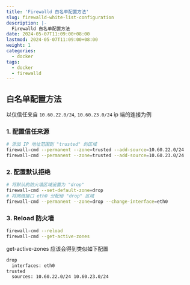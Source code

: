 ```yaml
---
title: 'Firewalld 白名单配置方法'
slug: firewalld-white-list-configuration
description: |-
  Firewalld 白名单配置方法
date: 2024-05-07T11:09:00+08:00
lastmod: 2024-05-07T11:09:00+08:00
weight: 1
categories:
  - docker
tags:
  - docker
  - firewalld
---
```


## 白名单配置方法

以仅信任来自 `10.60.22.0/24`, `10.60.23.0/24` ip 端的连接为例

### 1. 配置信任来源

```sh
# 添加 IP 地址范围到 "trusted" 的区域
firewall-cmd --permanent --zone=trusted --add-source=10.60.22.0/24
firewall-cmd --permanent --zone=trusted --add-source=10.60.23.0/24
```

### 2. 配置默认拒绝

```sh
# 将默认的防火墙区域设置为 "drop"
firewall-cmd --set-default-zone=drop
# 将网络接口 eth0 分配给 "drop" 区域
firewall-cmd --permanent --zone=drop --change-interface=eth0
```

### 3. Reload 防火墙

```sh
firewall-cmd --reload
firewall-cmd --get-active-zones
```

get-active-zones 应该会得到类似如下配置

```sh
drop
  interfaces: eth0
trusted
  sources: 10.60.22.0/24 10.60.23.0/24
```
